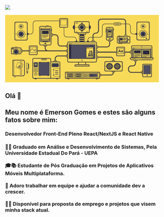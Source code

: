 
 <a href="https://www.linkedin.com/in/emerson-gomes-rebolsas-949283166/" target="_blank"> <img src="https://user-images.githubusercontent.com/37448340/87267194-5a2c8c80-c49d-11ea-95a5-993860580961.png"/> </a>
 
 <img src="https://github.com/EmersonGomes21/EmersonGomes21/blob/master/javascript.gif" width="900"/>

##  Olá 🖖
  ## Meu nome é Emerson Gomes e estes são alguns fatos sobre mim:
 <h3></> Desenvolvedor Front-End Pleno React/NextJS e React Native<h3>
 👨‍🎓 Graduado em Análise e Desenvolvimento de Sistemas, Pela Universidade Estadual Do Pará - UEPA</br></br>
 🎓📚 Estudante de Pós Graduação em Projetos de Aplicativos Móveis Multiplataforma. </br></br>
 🤝 Adoro trabalhar em equipe e ajudar a comunidade dev a crescer.<br/> <br/>
 🙋‍♂ Disponível para proposta de emprego e projetos que visem minha stack atual. 

